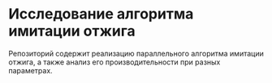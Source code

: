 # Исследование алгоритма имитации отжига

Репозиторий содержит реализацию параллельного алгоритма имитации отжига, а также анализ его производительности при разных параметрах.
